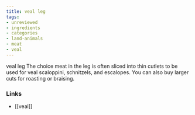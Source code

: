 ```yaml
---
title: veal leg
tags:
- unreviewed
- ingredients
- categories
- land-animals
- meat
- veal
---
```

veal leg The choice meat in the leg is often sliced into thin cutlets to be used for veal scaloppini, schnitzels, and escalopes. You can also buy larger cuts for roasting or braising.

### Links

* [[veal]]
